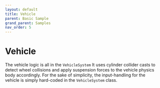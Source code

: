 ```yaml
---
layout: default
title: Vehicle
parent: Basic Sample
grand_parent: Samples
nav_order: 5
---
```


# Vehicle

The vehicle logic is all in the `VehicleSystem` It uses cylinder collider casts to detect wheel collisions and apply suspension forces to the vehicle physics body accordingly. For the sake of simplicity, the input-handling for the vehicle is simply hard-coded in the `VehicleSystem` class.